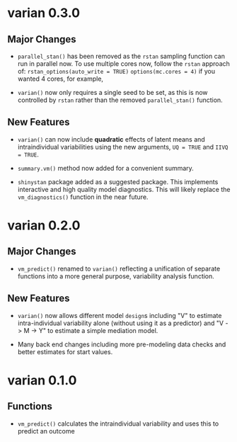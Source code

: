 # varian 0.3.0

## Major Changes
* `parallel_stan()` has been removed as the `rstan` sampling function
  can run in parallel now.  To use multiple cores now, follow
  the `rstan` approach of:
  `rstan_options(auto_write = TRUE)`
  `options(mc.cores = 4)` if you wanted 4 cores, for example, 

* `varian()` now only requires a single seed to be set, as this is
  now controlled by `rstan` rather than the removed `parallel_stan()`
  function.

## New Features
* `varian()` can now include **quadratic** effects of latent means and
  intraindividual variabilities using the new arguments, `UQ = TRUE`
  and `IIVQ = TRUE`.

* `summary.vm()` method now added for a convenient summary.

* `shinystan` package added as a suggested package. This implements
  interactive and high quality model diagnostics. This will likely
  replace the `vm_diagnostics()` function in the near future.

# varian 0.2.0

## Major Changes

* `vm_predict()` renamed to `varian()` reflecting a unification of
  separate functions into a more general purpose, variability analysis
  function.

## New Features

* `varian()` now allows different model `design`s including "V" to
  estimate intra-individual variability alone (without using it as a
  predictor) and "V -> M -> Y" to estimate a simple mediation model.

* Many back end changes including more pre-modeling data checks and
  better estimates for start values.

# varian 0.1.0

## Functions

* `vm_predict()` calculates the intraindividual variability and uses
  this to predict an outcome
